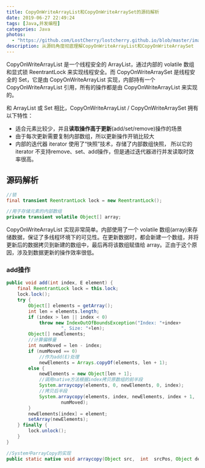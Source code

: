 ```yaml
---
title: CopyOnWriteArrayList和CopyOnWriteArraySet的源码解析
date: 2019-06-27 22:49:24
tags: [Java,并发编程]
categories: Java
photos:
  - "https://github.com/LostCherry/lostcherry.github.io/blob/master/images/cover/1.jpg?raw=true"
description: 从源码角度彻底理解CopyOnWriteArrayList和CopyOnWriteArraySet
---
```


CopyOnWriteArrayList 是一个线程安全的 ArrayList，通过内部的 volatile 数组和显式锁 ReentrantLock 来实现线程安全。而 CopyOnWriteArraySet 是线程安全的 Set，它是由 CopyOnWriteArrayList 实现，内部持有一个 CopyOnWriteArrayList 引用，所有的操作都是由 CopyOnWriteArrayList 来实现的。

和 ArrayList 或 Set 相比，CopyOnWriteArrayList / CopyOnWriteArraySet 拥有以下特性：

- 适合元素比较少，并且**读取操作高于更新**(add/set/remove)操作的场景
- 由于每次更新需要复制内部数组，所以更新操作开销比较大
- 内部的迭代器 iterator 使用了“快照”技术，存储了内部数组快照， 所以它的 iterator 不支持remove、set、add操作，但是通过迭代器进行并发读取时效率很高。

## 源码解析

```java
//锁
final transient ReentrantLock lock = new ReentrantLock();

//用于存储元素的内部数组
private transient volatile Object[] array;
```

CopyOnWriteArrayList 实现非常简单。内部使用了一个 volatile 数组(array)来存储数据，保证了多线程环境下的可见性。在更新数据时，都会新建一个数组，并将更新后的数据拷贝到新建的数组中，最后再将该数组赋值给 array。正由于这个原因，涉及到数据更新的操作效率很低。

### add操作

```java
public void add(int index, E element) {
    final ReentrantLock lock = this.lock;
    lock.lock();
    try {
        Object[] elements = getArray();
        int len = elements.length;
        if (index > len || index < 0)
            throw new IndexOutOfBoundsException("Index: "+index+
                    ", Size: "+len);
        Object[] newElements;
        //计算偏移量
        int numMoved = len - index;
        if (numMoved == 0)
            //作为add(E)处理
            newElements = Arrays.copyOf(elements, len + 1);
        else {
            newElements = new Object[len + 1];
            //调用native方法根据index拷贝原数组的前半段
            System.arraycopy(elements, 0, newElements, 0, index);
            //拷贝后半段
            System.arraycopy(elements, index, newElements, index + 1,
                    numMoved);
        }
        newElements[index] = element;
        setArray(newElements);
    } finally {
        lock.unlock();
    }
}

//System中arrayCopy的实现
public static native void arraycopy(Object src,  int  srcPos, Object dest, int destPos, int length);
```